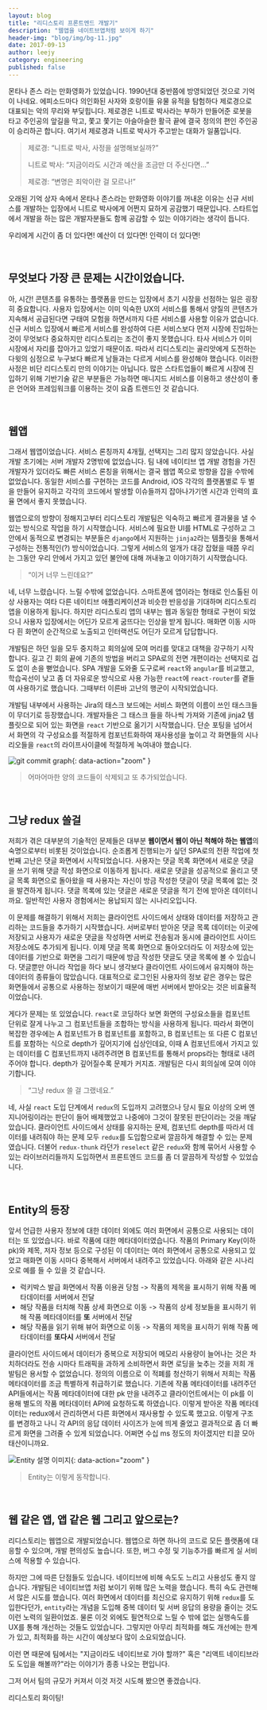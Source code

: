 ```yaml
---
layout: blog
title: "리디스토리 프론트엔드 개발기"
description: "웹앱을 네이트브앱처럼 보이게 하기"
header-img: "blog/img/bg-11.jpg"
date: 2017-09-13
author: leejy
category: engineering
published: false
---
```



몬타나 존스 라는 만화영화가 있었습니다. 1990년대 중반쯤에 방영되었던 것으로 기억이 나네요. 에피소드마다 의인화된 사자와 호랑이들 유물 유적을 탐험하다 제로경으로 대표되는 악의 무리와 부딪힙니다. 제로경은 니트로 박사라는 부하가 만들어준 로봇을 타고 주인공의 앞길을 막고, 쫓고 쫓기는 아슬아슬한 활극 끝에 결국 정의의 편인 주인공이 승리하곤 합니다. 여기서 제로경과 니트로 박사가 주고받는 대화가 일품입니다. 

> 제로경: “니트로 박사, 사정을 설명해보실까?” 
>
> 니트로 박사: “지금이라도 시간과 예산을 조금만 더 주신다면…” 
>
> 제로경: “변명은 죄악이란 걸 모르나!” 

오래된 기억 상자 속에서 몬타나 존스라는 만화영화 이야기를 꺼내온 이유는 신규 서비스를 개발하는 입장에서 니트로 박사에게 어쩐지 묘하게 공감했기 때문입니다. 스타트업에서 개발을 하는 많은 개발자분들도 함께 공감할 수 있는 이야기라는 생각이 듭니다. 

우리에게 시간이 좀 더 있다면! 예산이 더 있다면! 인력이 더 있다면! 

<br>

## 무엇보다 가장 큰 문제는 시간이었습니다. 
아, 시간! 콘텐츠를 유통하는 플랫폼을 만드는 입장에서 초기 시장을 선점하는 일은 굉장히 중요합니다. 사용자 입장에서는 이미 익숙한 UX의 서비스를 통해서 양질의 콘텐츠가 지속해서 공급된다면 구태여 모험을 하면서까지 다른 서비스를 사용할 이유가 없습니다. 신규 서비스 입장에서 빠르게 서비스를 완성하여 다른 서비스보다 먼저 시장에 진입하는 것이 무엇보다 중요하지만 리디스토리는 조건이 좋지 못했습니다. 타사 서비스가 이미 시장에서 자리를 잡아가고 있었기 때문이죠. 따라서 리디스토리는 골리앗에게 도전하는 다윗의 심정으로 누구보다 빠르게 남들과는 다르게 서비스를 완성해야 했습니다. 이러한 사정은 비단 리디스토리 만의 이야기는 아닙니다. 많은 스타트업들이 빠르게 시장에 진입하기 위해 기반기술 같은 부분들은 가능하면 매니지드 서비스를 이용하고 생산성이 좋은 언어와 프레임워크를 이용하는 것이 요즘 트렌드인 것 같습니다. 

<br>

## 웹앱 
그래서 웹앱이었습니다. 서비스 론칭까지 4개월, 선택지는 그리 많지 않았습니다. 사실 개발 초기에는 서버 개발자 2명밖에 없었습니다. 팀 내에 네이티브 앱 개발 경험을 가진 개발자가 있더라도 빠른 서비스 론칭을 위해서는 결국 웹앱 쪽으로 방향을 잡을 수밖에 없었습니다. 동일한 서비스를 구현하는 코드를 Android, iOS 각각의 플랫폼별로 두 벌을 만들어 유지하고 각각의 코드에서 발생할 이슈들까지 잡아나가기엔 시간과 인력의 효율 면에서 좋지 못했습니다.

웹앱으로의 방향이 정해지고부터 리디스토리 개발팀은 익숙하고 빠르게 결과물을 낼 수 있는 방식으로 작업을 하기 시작했습니다. 서비스에 필요한 UI를 HTML로 구성하고 그 안에서 동적으로 변경되는 부분들은 `django`에서 지원하는 `jinja2`라는 템플릿을 통해서 구성하는 전통적인(?) 방식이었습니다. 그렇게 서비스의 얼개가 대강 잡혔을 때쯤 우리는 그동안 우리 안에서 가지고 있던 불안에 대해 꺼내놓고 이야기하기 시작했습니다. 

> “이거 너무 느린데요?” 

네, 너무 느렸습니다. 느릴 수밖에 없었습니다. 스마트폰에 앱이라는 형태로 인스톨된 이상 사용자는 여타 다른 네이티브 애플리케이션과 비슷한 반응성을 기대하며 리디스토리 앱을 이용하게 됩니다. 하지만 리디스토리 앱의 내부는 웹과 동일한 형태로 구현이 되었으니 사용자 입장에서는 어딘가 모르게 굼뜨다는 인상을 받게 됩니다. 매화면 이동 시마다 흰 화면이 순간적으로 노출되고 인터랙션도 어딘가 모르게 답답합니다. 

개발팀은 하던 일을 모두 중지하고 회의실에 모여 머리를 맞대고 대책을 강구하기 시작합니다. 길고 긴 회의 끝에 기존의 방법을 버리고 SPA로의 전면 개편이라는 선택지로 겁도 없이 손을 뻗었습니다. SPA 개발을 도와줄 도구로써 `react`와 `angular`를 비교했고, 학습곡선이 낮고 좀 더 자유로운 방식으로 사용 가능한 `react`에 `react-router`를 곁들여 사용하기로 했습니다. 그때부터 이른바 고난의 행군이 시작되었습니다. 

개발팀 내부에서 사용하는 Jira의 태스크 보드에는 서비스 화면의 이름이 쓰인 태스크들이 무더기로 등장했습니다. 개발자들은 그 태스크 들을 하나씩 가져와 기존에 jinja2 템플릿으로 되어 있는 화면을 `react` 기반으로 옮기기 시작했습니다. 단순 포팅을 넘어서서 화면의 각 구성요소를 적절하게 컴포넌트화하여 재사용성을 높이고 각 화면들의 시나리오들을 `react`의 라이프사이클에 적절하게 녹여내야 했습니다.

![git commit graph](/blog/img/2017-09-13/code_deleted_added.png){: data-action="zoom" }
> 어마어마한 양의 코드들이 삭제되고 또 추가되었습니다. 

<br>

## 그냥 redux 쓸걸 
저희가 겪은 대부분의 기술적인 문제들은 대부분 **웹이면서 웹이 아닌 척해야 하는 웹앱**의 숙명으로부터 비롯된 것이었습니다. 순조롭게 진행되는가 싶던 SPA로의 전환 작업에 첫 번째 고난은 댓글 화면에서 시작되었습니다. 사용자는 댓글 목록 화면에서 새로운 댓글을 쓰기 위해 댓글 작성 화면으로 이동하게 됩니다. 새로운 댓글을 성공적으로 올리고 댓글 목록 화면으로 돌아왔을 때 사용자는 자신이 방금 작성한 댓글이 댓글 목록에 없는 것을 발견하게 됩니다. 댓글 목록에 있는 댓글은 새로운 댓글을 적기 전에 받아온 데이터니까요. 일반적인 사용자 경험에서는 용납되지 않는 시나리오입니다. 

이 문제를 해결하기 위해서 저희는 클라이언트 사이드에서 상태와 데이터를 저장하고 관리하는 코드들을 추가하기 시작했습니다. 서버로부터 받아온 댓글 목록 데이터는 이곳에 저장되고 사용자가 새로운 댓글을 작성하면 서버로 전송됨과 동시에 클라이언트 사이드 저장소에도 추가되게 됩니다. 이제 댓글 목록 화면으로 돌아오더라도 이 저장소에 있는 데이터를 기반으로 화면을 그리기 때문에 방금 작성한 댓글도 댓글 목록에 볼 수 있습니다. 댓글뿐만 아니라 작업을 하다 보니 생각보다 클라이언트 사이드에서 유지해야 하는 데이터의 종류들이 많았습니다. 대표적으로 로그인된 사용자의 정보 같은 경우는 많은 화면들에서 공통으로 사용하는 정보이기 때문에 매번 서버에서 받아오는 것은 비효율적이었습니다. 

게다가 문제는 또 있었습니다. `react`로 코딩하다 보면 화면의 구성요소들을 컴포넌트 단위로 잘게 나누고 그 컴포넌트들을 조합하는 방식을 사용하게 됩니다. 따라서 화면이 복잡한 경우에는 A 컴포넌트가 B 컴포넌트를 포함하고, B 컴포넌트는 또 다른 C 컴포넌트를 포함하는 식으로 depth가 깊어지기에 십상인데요, 이때 A 컴포넌트에서 가지고 있는 데이터를 C 컴포넌트까지 내려주려면 B 컴포넌트를 통해서 props라는 형태로 내려주어야 합니다. depth가 깊어질수록 문제가 커지죠. 개발팀은 다시 회의실에 모여 이야기합니다. 

> “그냥 redux 쓸 걸 그랬네요.” 

네, 사실 `react` 도입 단계에서 `redux`의 도입까지 고려했으나 당시 필요 이상의 오버 엔지니어링이라는 판단이 들어 배제했었고 나중에야 그것이 잘못된 판단이라는 것을 깨달았습니다. 클라이언트 사이드에서 상태를 유지하는 문제, 컴포넌트 depth를 따라서 데이터를 내려줘야 하는 문제 모두 `redux`를 도입함으로써 깔끔하게 해결할 수 있는 문제였습니다. 더불어 `redux-thunk` 라던가 `reselect` 같은 `redux`와 함께 묶어서 사용할 수 있는 라이브러리들까지 도입하면서 프론트엔드 코드를 좀 더 깔끔하게 작성할 수 있었습니다. 

<br>

## Entity의 등장 
앞서 언급한 사용자 정보에 대한 데이터 외에도 여러 화면에서 공통으로 사용되는 데이터는 또 있었습니다. 바로 작품에 대한 메타데이터였습니다. 작품의 Primary Key(이하 pk)와 제목, 저자 정보 등으로 구성된 이 데이터는 여러 화면에서 공통으로 사용되고 있었고 매화면 이동 시마다 중복해서 서버에서 내려주고 있었습니다. 아래와 같은 시나리오로 예를 들 수 있을 것 같습니다.

- 럭키박스 발급 화면에서 작품 이용권 당첨 -> 작품의 제목을 표시하기 위해 작품 메타데이터를 서버에서 전달 
- 해당 작품을 터치해 작품 상세 화면으로 이동 -> 작품의 상세 정보들을 표시하기 위해 작품 메타데이터를 **또** 서버에서 전달 
- 해당 작품을 읽기 위해 뷰어 화면으로 이동 -> 작품의 제목을 표시하기 위해 작품 메타데이터를 **또다시** 서버에서 전달 

클라이언트 사이드에서 데이터가 중복으로 저장되어 메모리 사용량이 늘어나는 것은 차치하더라도 전송 시마다 트래픽을 과하게 소비하면서 화면 로딩을 늦추는 것을 저희 개발팀은 용서할 수 없었습니다. 
정의의 이름으로 이 적폐를 청산하기 위해서 저희는 작품 메타데이터를 조금 특별하게 취급하기로 했습니다. 기존에 작품 메타데이터를 내려주던 API들에서는 작품 메타데이터에 대한 pk 만을 내려주고 클라이언트에서는 이 pk를 이용해 별도의 작품 메타데이터 API에 요청하도록 하였습니다. 
이렇게 받아온 작품 메타데이터는 redux에서 관리하면서 다른 화면에서 재사용할 수 있도록 했고요. 이렇게 구조를 변경하고 나니 각 API의 응답 데이터 사이즈가 눈에 띄게 줄었고 결과적으로 좀 더 빠르게 화면을 그려줄 수 있게 되었습니다. 어쩌면 수십 ms 정도의 차이겠지만 티끌 모아 태산이니까요. 

![Entity 설명 이미지](/blog/img/2017-09-13/entity.png){: data-action="zoom" } 
> Entity는 이렇게 동작합니다.

<br>

## 웹 같은 앱, 앱 같은 웹 그리고 앞으로는? 
리디스토리는 웹앱으로 개발되었습니다. 웹앱으로 하면 하나의 코드로 모든 플랫폼에 대응할 수 있으며, 개발 편의성도 높습니다. 또한, 버그 수정 및 기능추가를 빠르게 실 서비스에 적용할 수 있습니다. 

하지만 그에 따른 단점들도 있습니다. 네이티브에 비해 속도도 느리고 사용성도 좋지 않습니다. 
개발팀은 네이티브앱 처럼 보이기 위해 많은 노력을 했습니다. 특히 속도 관련해서 많은 시도를 했습니다. 여러 화면에서 데이터를 최신으로 유지하기 위해 `redux`를 도입한다던가, `entity`라는 개념을 도입해 중복 데이터 및 서버 응답의 용량을 줄이는 것도 이런 노력의 일환이었죠. 물론 이것 외에도 필연적으로 느릴 수 밖에 없는 실행속도를 UX를 통해 개선하는 것들도 있었습니다. 그렇지만 아무리 최적화를 해도 개선에는 한계가 있고, 최적화를 하는 시간이 예상보다 많이 소요되었습니다. 

이런 면 때문에 팀에서는 "지금이라도 네이티브로 가야 할까?" 혹은 "리액트 네이티브라도 도입을 해볼까?"라는 이야기가 종종 나오는 편입니다.

그저 어서 팀의 규모가 커져서 이것 저것 시도해 봤으면 좋겠습니다.


리디스토리 화이팅!
